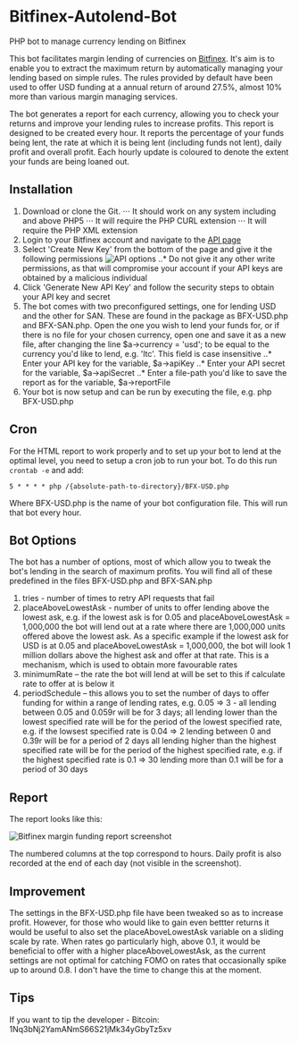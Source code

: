 # Bitfinex-Autolend-Bot
PHP bot to manage currency lending on Bitfinex

This bot facilitates margin lending of currencies on [Bitfinex](http://bitfinex.whalepool.io). It's aim is to enable you to extract the maximum return by automatically managing your lending based on simple rules. The rules provided by default have been used to offer USD funding at a annual return of around 27.5%, almost 10% more than various margin managing services.

The bot generates a report for each currency, allowing you to check your returns and improve your lending rules to increase profits. This report is designed to be created every hour. It reports the percentage of your funds being lent, the rate at which it is being lent (including funds not lent), daily profit and overall profit. Each hourly update is coloured to denote the extent your funds are being loaned out.

## Installation

1. Download or clone the Git.
⋅⋅⋅ It should work on any system including and above PHP5
⋅⋅⋅ It will require the PHP CURL extension
⋅⋅⋅ It will require the PHP XML extension
2. Login to your Bitfinex account and navigate to the [API page](http://bitfinex.com/api)
3. Select 'Create New Key' from the bottom of the page and give it the following permissions ![API options](https://s14.postimg.org/jummsxmpt/Screenshot_at_2018-01-22_22-35-33.png)
..* Do not give it any other write permissions, as that will compromise your account if your API keys are obtained by a malicious individual
4. Click 'Generate New API Key' and follow the security steps to obtain your API key and secret
5. The bot comes with two preconfigured settings, one for lending USD and the other for SAN. These are found in the package as BFX-USD.php and BFX-SAN.php. Open the one you wish to lend your funds for, or if there is no file for your chosen currency, open one and save it as a new file, after changing the line $a->currency = 'usd'; to be equal to the currency you'd like to lend, e.g. 'ltc'. This field is case insensitive
..* Enter your API key for the variable, $a→apiKey
..* Enter your API secret for the variable, $a→apiSecret
..* Enter a file-path you'd like to save the report as for the variable, $a->reportFile
6. Your bot is now setup and can be run by executing the file, e.g. php BFX-USD.php

## Cron

For the HTML report to work properly and to set up your bot to lend at the optimal level, you need to setup a cron job to run your bot. To do this run ```crontab -e``` and add:

```5 * * * * php /{absolute-path-to-directory}/BFX-USD.php```

Where BFX-USD.php is the name of your bot configuration file. This will run that bot every hour.

## Bot Options

The bot has a number of options, most of which allow you to tweak the bot's lending in the search of maximum profits. You will find all of these predefined in the files BFX-USD.php and BFX-SAN.php

1. tries - number of times to retry API requests that fail
2. placeAboveLowestAsk - number of units to offer lending above the lowest ask, e.g. if the lowest ask is for 0.05 and placeAboveLowestAsk = 1,000,000 the bot will lend out at a rate where there are 1,000,000 units offered above the lowest ask. As a specific example if the lowest ask for USD is at 0.05 and placeAboveLowestAsk = 1,000,000, the bot will look 1 million dollars above the highest ask and offer at that rate. This is a mechanism, which is used to obtain more favourable rates
3. minimumRate – the rate the bot will lend at will be set to this if calculate rate to offer at is below it
4. periodSchedule – this allows you to set the number of days to offer funding for within a range of lending rates, e.g. 0.05 => 3 - all lending between 0.05 and 0.059r will be for 3 days; all lending lower than the lowest specified rate will be for the period of the lowest specified rate, e.g. if the lowsest specified rate is 0.04 => 2 lending between 0 and 0.39r will be for a period of 2 days all lending higher than the highest specified rate will be for the period of the highest specified rate, e.g. if the highest specified rate is 0.1 => 30 lending more than 0.1 will be for a period of 30 days

## Report

The report looks like this:

![Bitfinex margin funding report screenshot](https://s13.postimg.org/6adzx7asn/image.png)

The numbered columns at the top correspond to hours. Daily profit is also recorded at the end of each day (not visible in the screenshot).

## Improvement

The settings in the BFX-USD.php file have been tweaked so as to increase profit. However, for those who would like to gain even bettter returns it would be useful to also set the placeAboveLowestAsk variable on a sliding scale by rate. When rates go particularly high, above 0.1, it would be beneficial to offer with a higher placeAboveLowestAsk, as the current settings are not optimal for catching FOMO on rates that occasionally spike up to around 0.8. I don't have the time to change this at the moment.

## Tips

If you want to tip the developer - Bitcoin: 1Nq3bNj2YamANmS66S21jMk34yGbyTz5xv




